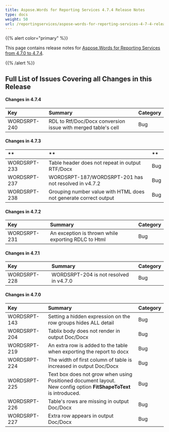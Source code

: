```yaml
---
title: Aspose.Words for Reporting Services 4.7.4 Release Notes
type: docs
weight: 50
url: /reportingservices/aspose-words-for-reporting-services-4-7-4-release-notes/
---
```


{{% alert color="primary" %}} 

This page contains release notes for [Aspose.Words for Reporting Services from 4.7.0 to 4.7.4](http://www.aspose.com/downloads/words/reportingservices/new-releases/aspose.words-for-reporting-services-4.7.4-\(msi\)/).

{{% /alert %}} 
## **Full List of Issues Covering all Changes in this Release**
#### **Changes in 4.7.4**

|**Key** |**Summary** |**Category** |
| :- | :- | :- |
|WORDSRPT-240|RDL to Rtf/Doc/Docx conversion issue with merged table's cell|Bug |
#### **Changes in 4.7.3**

|** |** |** |
| :- | :- | :- |
|WORDSRPT-233|Table header does not repeat in output RTF/Docx|Bug |
|WORDSRPT-237|WORDSRPT-187/WORDSRPT-201 has not resolved in v4.7.2|Bug |
|WORDSRPT-238|Grouping number value with HTML does not generate correct output |Bug |
#### **Changes in 4.7.2**

|**Key** |**Summary** |**Category** |
| :- | :- | :- |
|WORDSRPT-231|An exception is thrown while exporting RDLC to Html|Bug |
#### **Changes in 4.7.1**

|**Key** |**Summary** |**Category** |
| :- | :- | :- |
|WORDSRPT-228|WORDSRPT-204 is not resolved in v4.7.0|Bug |
#### **Changes in 4.7.0**

|**Key** |**Summary** |**Category** |
| :- | :- | :- |
|WORDSRPT-143|Setting a hidden expression on the row groups hides ALL detail|Bug |
|WORDSRPT-204|Tablix body does not render in output Doc/Docx|Bug |
|WORDSRPT-219|An extra row is added to the table when exporting the report to docx|Bug |
|WORDSRPT-224|The width of first column of table is increased in output Doc/Docx|Bug |
|WORDSRPT-225|Text box does not grow when using Positioned document layout.<br>New config option **FitShapeToText** is introduced.|Bug |
|WORDSRPT-226|Table's rows are missing in output Doc/Docx|Bug |
|WORDSRPT-227|Extra row appears in output Doc/Docx|Bug |

